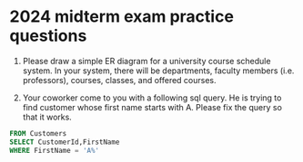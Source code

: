 # 2024 midterm exam practice questions

1. Please draw a simple ER diagram for a university course schedule system. 
In your system, there will be departments, faculty members (i.e. professors), courses, classes, and offered courses.

2. Your coworker come to you with a following sql query.
He is trying to find customer whose first name starts with A.
Please fix the query so that it works.


```sql
FROM Customers
SELECT CustomerId,FirstName
WHERE FirstName = 'A%'
```

